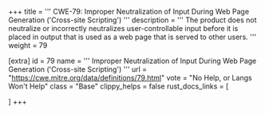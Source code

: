 +++
title = '''
CWE-79: Improper Neutralization of Input During Web Page Generation ('Cross-site Scripting')
'''
description	= '''
The product does not neutralize or incorrectly neutralizes user-controllable input before it is placed in output that is used as a web page that is served to other users.
'''
weight = 79

[extra]
id = 79
name = '''
Improper Neutralization of Input During Web Page Generation ('Cross-site Scripting')
'''
url = "https://cwe.mitre.org/data/definitions/79.html"
vote = "No Help, or Langs Won't Help"
class = "Base"
clippy_helps = false
rust_docs_links = [
	
]
+++
